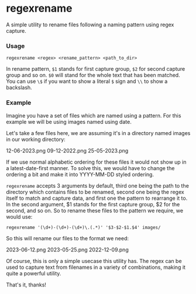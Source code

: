# regexrename
A simple utility to rename files following a naming pattern using regex capture.

### Usage

`regexrename <regex> <rename_pattern> <path_to_dir>`

In rename pattern, `$1` stands for first capture group, `$2` for second capture group and so on. `$0` will stand for the whole text that has been matched. You can use `\$` if you want to show a literal `$` sign and `\\` to show a backslash.

### Example
Imagine you have a set of files which are named using a pattern. For this example we will be using images named using date.

Let's take a few files here, we are assuming it's in a directory named images in our working directory:

12-06-2023.png
09-12-2022.png
25-05-2023.png

If we use normal alphabetic ordering for these files it would not show up in a latest-date-first manner. To solve this, we would have to change the ordering a bit and make it into YYYY-MM-DD styled ordering.

`regexrename` accepts 3 arguments by default, third one being the path to the directory which contains files to be renamed, second one being the regex itself to match and capture data, and first one the pattern to rearrange it to. In the second argument, $1 stands for the first capture group, $2 for the second, and so on. So to rename these files to the pattern we require, we would use:

`regexrename '(\d+)-(\d+)-(\d+)\.(.*)' '$3-$2-$1.$4' images/`

So this will rename our files to the format we need:

2023-06-12.png
2023-05-25.png
2022-12-09.png

Of course, this is only a simple usecase this utility has. The regex can be used to capture text from filenames in a variety of combinations, making it quite a powerful utility.

That's it, thanks!
